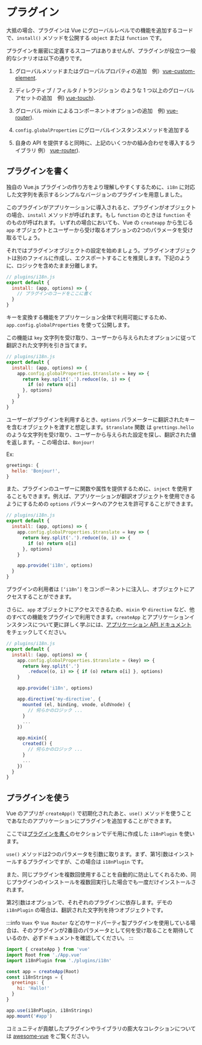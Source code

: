# プラグイン

大抵の場合、プラグインは Vue にグローバルレベルでの機能を追加するコードで、`install()` メソッドを公開する `object` または `function` です。

プラグインを厳密に定義するスコープはありませんが、プラグインが役立つ一般的なシナリオは以下の通りです。

1. グローバルメソッドまたはグローパルプロパティの追加　例）[vue-custom-element](https://github.com/karol-f/vue-custom-element).

2. ディレクティブ / フィルタ / トランジション のような 1 つ以上のグローバルアセットの追加　例) [vue-touch](https://github.com/vuejs/vue-touch)).

3. グローバル mixin によるコンポーネントオプションの追加　例)  [vue-router](https://github.com/vuejs/vue-router)).

4. `config.globalProperties` にグローバルインスタンスメソッドを追加する

5. 自身の API を提供すると同時に、上記のいくつかの組み合わせを導入するライブラリ 例） [vue-router](https://github.com/vuejs/vue-router)).

## プラグインを書く

独自の Vue.js プラグインの作り方をより理解しやすくするために、`i18n` に対応した文字列を表示するシンプルなバージョンのプラグインを用意しました。

このプラグインがアプリケーションに導入されると、プラグインがオブジェクトの場合、`install` メソッドが呼ばれます。もし `function` のときは `function` そのものが呼ばれます。
いずれの場合においても、Vue の `createapp` から生じる `app` オブジェクトとユーザーから受け取るオプションの2つのパラメータを受け取るでしょう。

それではプラグインオブジェクトの設定を始めましょう。プラグインオブジェクトは別のファイルに作成し、エクスポートすることを推奨します。下記のように、ロジックを含めたまま分離します。

```js
// plugins/i18n.js
export default {
  install: (app, options) => {
    // プラグインのコードをここに書く
  }
}
```

キーを変換する機能をアプリケーション全体で利用可能にするため、`app.config.globalProperties` を使って公開します。

この機能は `key` 文字列を受け取り、ユーザーから与えられたオプションに従って翻訳された文字列を引き当てます。

```js
// plugins/i18n.js
export default {
  install: (app, options) => {
    app.config.globalProperties.$translate = key => {
      return key.split('.').reduce((o, i) => {
        if (o) return o[i]
      }, options)
    }
  }
}
```

ユーザーがプラグインを利用するとき、`options` パラメーターに翻訳されたキーを含むオブジェクトを渡すと想定します。`$translate` 関数 は `grettings.hello` のような文字列を受け取り、ユーザーから与えられた設定を探し、翻訳された値を返します。- この場合は、`Bonjour!`


Ex:

```js
greetings: {
  hello: 'Bonjour!',
}
```

また、プラグインのユーザーに関数や属性を提供するために、`inject` を使用することもできます。例えば、アプリケーションが翻訳オブジェクトを使用できるようにするための `options` パラメータへのアクセスを許可することができます。

```js
// plugins/i18n.js
export default {
  install: (app, options) => {
    app.config.globalProperties.$translate = key => {
      return key.split('.').reduce((o, i) => {
        if (o) return o[i]
      }, options)
    }

    app.provide('i18n', options)
  }
}
```

プラグインの利用者は `[‘i18n’]` をコンポーネントに注入し、オブジェクトにアクセスすることができます。

さらに、`app` オブジェクトにアクセスできるため、`mixin` や `directive` など、他のすべての機能をプラグインで利用できます。`createApp` とアプリケーションインスタンスについて更に詳しく学ぶには、[アプリケーション API ドキュメント](/api/application-api.html) をチェックしてください。

```js
// plugins/i18n.js
export default {
  install: (app, options) => {
    app.config.globalProperties.$translate = (key) => {
      return key.split('.')
        .reduce((o, i) => { if (o) return o[i] }, options)
    }

    app.provide('i18n', options)

    app.directive('my-directive', {
      mounted (el, binding, vnode, oldVnode) {
        // 何らかのロジック ...
      }
      ...
    })

    app.mixin({
      created() {
        // 何らかのロジック ...
      }
      ...
    })
  }
}
```

## プラグインを使う

Vue のアプリが `createApp()` で初期化されたあと、`use()` メソッドを使うことであなたのアプリケーションにプラグインを追加することができます。

ここでは[プラグインを書く](#writing-a-plugin)のセクションでデモ用に作成した `i18nPlugin` を使います。

`use()` メソッドは2つのパラメータを引数に取ります。まず、第1引数はインストールするプラグインですが、この場合は `i18nPlugin` です。

また、同じプラグインを複数回使用することを自動的に防止してくれるため、同じプラグインのインストールを複数回実行した場合でも一度だけインストールされます。

第2引数はオプションで、それぞれのプラグインに依存します。デモの `i18nPlugin` の場合は、翻訳された文字列を持つオブジェクトです。

:::info
`Vuex` や `Vue Router` などのサードパーティ製プラグインを使用している場合は、そのプラグインが2番目のパラメータとして何を受け取ることを期待しているのか、必ずドキュメントを確認してください。
:::

```js
import { createApp } from 'vue'
import Root from './App.vue'
import i18nPlugin from './plugins/i18n'

const app = createApp(Root)
const i18nStrings = {
  greetings: {
    hi: 'Hallo!'
  }
}

app.use(i18nPlugin, i18nStrings)
app.mount('#app')
```

コミュニティが貢献したプラグインやライブラリの膨大なコレクションについては [awesome-vue](https://github.com/vuejs/awesome-vue#components--libraries) をご覧ください。

